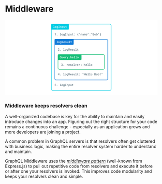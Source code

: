 # Middleware



![](../.gitbook/assets/grafik.png)

### Middleware keeps resolvers clean

A well-organized codebase is key for the ability to maintain and easily introduce changes into an app. Figuring out the right structure for your code remains a continuous challenge - especially as an application grows and more developers are joining a project.

A common problem in GraphQL servers is that resolvers often get cluttered with business logic, making the entire resolver system harder to understand and maintain.

GraphQL Middleware uses the [_middleware pattern_](https://dzone.com/articles/understanding-middleware-pattern-in-expressjs) \(well-known from Express.js\) to pull out repetitive code from resolvers and execute it before or after one your resolvers is invoked. This improves code modularity and keeps your resolvers clean and simple.

